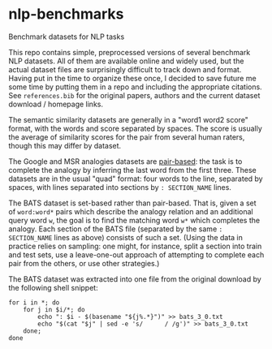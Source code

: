 # nlp-benchmarks
Benchmark datasets for NLP tasks

This repo contains simple, preprocessed versions of several benchmark NLP datasets. All of them are available online and widely used, but the actual dataset files are surprisingly difficult to track down and format. Having put in the time to organize these once, I decided to save future me some time by putting them in a repo and including the appropriate citations. See `references.bib` for the original papers, authors and the current dataset download / homepage links.

The semantic similarity datasets are generally in a "word1 word2 score" format, with the words and score separated by spaces. The score is usually the average of similarity scores for the pair from several human raters, though this may differ by dataset.

The Google and MSR analogies datasets are [pair-based](https://aclweb.org/aclwiki/Analogy_(State_of_the_art)#Analogy_tasks): the task is to complete the analogy by inferring the last word from the first three. These datasets are in the usual "quad" format: four words to the line, separated by spaces, with lines separated into sections by `: SECTION_NAME` lines. 

The BATS dataset is set-based rather than pair-based. That is, given a set of `word:word*` pairs which describe the analogy relation and an additional query word `w`, the goal is to find the matching word `w*` which completes the analogy. Each section of the BATS file (separated by the same `: SECTION_NAME` lines as above) consists of such a set. (Using the data in practice relies on sampling: one might, for instance, split a section into train and test sets, use a leave-one-out approach of attempting to complete each pair from the others, or use other strategies.)

The BATS dataset was extracted into one file from the original download by the following shell snippet:
```
for i in *; do
    for j in $i/*; do
        echo ": $i - $(basename "${j%.*}")" >> bats_3_0.txt
        echo "$(cat "$j" | sed -e 's/      / /g')" >> bats_3_0.txt
    done;
done
```

